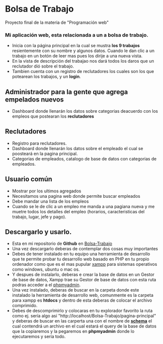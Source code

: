 # Bolsa de Trabajo
 Proyecto final de la materia de "Programación web"
 ### Mi aplicación web, esta relacionada a un a bolsa de trabajo. 

  * Inicia con la página principal en la cual se mustra **los 9 trabajos** resientemente con su nombre y algunos datos. Cuando le dan clic a un trabajo en un botón de leer mas pues los     dirije a una nueva vista.
  * En la vista de descripción del trabajao nos dará todos los daros que un reclutador dió sobre el trabajo.
  * Tambien cuenta con un registro de reclutadores los cuales son los que potearean los trabajos, y un **login**.

## Administrador para la gente que agrega empelados nuevos
* Dashboard donde llenarán los datos sobre categorias deacuerdo con los empleos que postearan los **reclutadores**

## Reclutadores
* Registro para reclutadores.
* Dashboard donde llenarán los datos sobre el empleado el cual se poosteará en la pagina principal.
* Categorias de empleados, catalogo de base de datos con categorias de empleados.

## Usuario común
* Mostrar por los ultimos agregados
* Necesitamos una pagina web donde permite buscar empleados
* Debe mandar una lista de los empleos
* Cuando se le de clic a un empleo me manda a una pagiana nueva y me muetre todos los detalles del empleo (horarios, caracteristicas del trabajo,  lugar, jefe y pago).

## Descargarlo y usarlo.
* Esta en mi repositorio de **Github** en [Bolsa-Trabajo](https://github.com/Ferpeke/Bolsa-Trabajo/)
* Una vez descargarlo deberas de contemplar dos cosas muy importantes 
* Debes de tener instalado en tu equipo una herramienta de desarrollo que te permite probar tu desarrollo web basado en PHP en tu propio ordenador como que es el mas pupular [xampp](https://www.apachefriends.org/es/index.html) para sistemas operativos como windows, ubuntu o mac os. 
* Y despues de instalarlo, deberas e crear la base de datos en un Gestor de base de datos, Xampp trae su Gestor de base de datos con esta ruta podras acceder a el [phpmyadmin](http://localhost/phpmyadmin/).
* Una vez instalado, deberas de buscar en la carpeta donde este instalado la herramienta de desarrollo web, comunmente es la carpeta para xampp es **htdocs** y dentro de esta deberas de colocar el archivo comprimido.
* Debes de descomprimirlo y colocaras en tu explorador favorito la ruta como ej. sería algo así "http://localhost/Bolsa-Trabajo/pagina-principal" y deberas de buscar en las carperta una con el nombre de [**schema**](https://github.com/Ferpeke/Bolsa-Trabajo/tree/main/schema) el cual contendrá un archivo en el cual estará el query de la base de datos que la copiaremos y la pegaremos en **phpmyadmin** donde lo ejecutaremos y sería todo.

 
